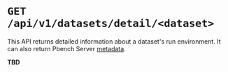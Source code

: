 # `GET /api/v1/datasets/detail/<dataset>`

This API returns detailed information about a dataset's run environment. It
can also return Pbench Server [metadata](../metadata.md).

__TBD__
